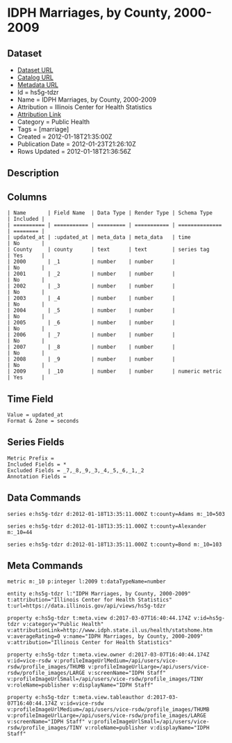 # IDPH Marriages, by County, 2000-2009

## Dataset

* [Dataset URL](https://data.illinois.gov/api/views/hs5g-tdzr/rows.json?max_rows=100)
* [Catalog URL](https://catalog.data.gov/dataset/idph-marriages-by-county-2000-2009-dedc9)
* [Metadata URL](https://data.illinois.gov/api/views/hs5g-tdzr)
* Id = hs5g-tdzr
* Name = IDPH Marriages, by County, 2000-2009
* Attribution = Illinois Center for Health Statistics
* [Attribution Link](http://www.idph.state.il.us/health/statshome.htm)
* Category = Public Health
* Tags = [marriage]
* Created = 2012-01-18T21:35:00Z
* Publication Date = 2012-01-23T21:26:10Z
* Rows Updated = 2012-01-18T21:36:56Z

## Description



## Columns

```ls
| Name       | Field Name  | Data Type | Render Type | Schema Type    | Included | 
| ========== | =========== | ========= | =========== | ============== | ======== | 
| updated_at | :updated_at | meta_data | meta_data   | time           | No       | 
| County     | county      | text      | text        | series tag     | Yes      | 
| 2000       | _1          | number    | number      |                | No       | 
| 2001       | _2          | number    | number      |                | No       | 
| 2002       | _3          | number    | number      |                | No       | 
| 2003       | _4          | number    | number      |                | No       | 
| 2004       | _5          | number    | number      |                | No       | 
| 2005       | _6          | number    | number      |                | No       | 
| 2006       | _7          | number    | number      |                | No       | 
| 2007       | _8          | number    | number      |                | No       | 
| 2008       | _9          | number    | number      |                | No       | 
| 2009       | _10         | number    | number      | numeric metric | Yes      | 
```

## Time Field

```ls
Value = updated_at
Format & Zone = seconds
```

## Series Fields

```ls
Metric Prefix = 
Included Fields = *
Excluded Fields = _7,_8,_9,_3,_4,_5,_6,_1,_2
Annotation Fields = 
```

## Data Commands

```ls
series e:hs5g-tdzr d:2012-01-18T13:35:11.000Z t:county=Adams m:_10=503

series e:hs5g-tdzr d:2012-01-18T13:35:11.000Z t:county=Alexander m:_10=44

series e:hs5g-tdzr d:2012-01-18T13:35:11.000Z t:county=Bond m:_10=103
```

## Meta Commands

```ls
metric m:_10 p:integer l:2009 t:dataTypeName=number

entity e:hs5g-tdzr l:"IDPH Marriages, by County, 2000-2009" t:attribution="Illinois Center for Health Statistics" t:url=https://data.illinois.gov/api/views/hs5g-tdzr

property e:hs5g-tdzr t:meta.view d:2017-03-07T16:40:44.174Z v:id=hs5g-tdzr v:category="Public Health" v:attributionLink=http://www.idph.state.il.us/health/statshome.htm v:averageRating=0 v:name="IDPH Marriages, by County, 2000-2009" v:attribution="Illinois Center for Health Statistics"

property e:hs5g-tdzr t:meta.view.owner d:2017-03-07T16:40:44.174Z v:id=vice-rsdw v:profileImageUrlMedium=/api/users/vice-rsdw/profile_images/THUMB v:profileImageUrlLarge=/api/users/vice-rsdw/profile_images/LARGE v:screenName="IDPH Staff" v:profileImageUrlSmall=/api/users/vice-rsdw/profile_images/TINY v:roleName=publisher v:displayName="IDPH Staff"

property e:hs5g-tdzr t:meta.view.tableauthor d:2017-03-07T16:40:44.174Z v:id=vice-rsdw v:profileImageUrlMedium=/api/users/vice-rsdw/profile_images/THUMB v:profileImageUrlLarge=/api/users/vice-rsdw/profile_images/LARGE v:screenName="IDPH Staff" v:profileImageUrlSmall=/api/users/vice-rsdw/profile_images/TINY v:roleName=publisher v:displayName="IDPH Staff"
```